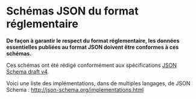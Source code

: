 # Schémas JSON du format réglementaire

**De façon à garantir le respect du format réglementaire, les données essentielles publiées au format JSON doivent être conformes à ces schémas.**

Ces schémas ont été rédigé conformément aux spécifications [JSON Schema draft v4](https://tools.ietf.org/html/draft-zyp-json-schema-04).

Voici une liste des implémentations, dans de multiples langages, de JSON Schema : http://json-schema.org/implementations.html
